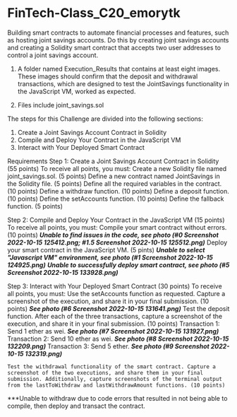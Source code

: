 # FinTech-Class_C20_emorytk

Building smart contracts to automate financial processes and features, such as hosting joint savings accounts. Do this by creating joint savings accounts and creating a Solidity smart contract that accepts two user addresses to control a joint savings account. 

1. A folder named Execution_Results that contains at least eight images. These images should confirm that the deposit and withdrawal transactions, which are designed to test the JointSavings functionality in the JavaScript VM, worked as expected.

2. Files include joint_savings.sol

The steps for this Challenge are divided into the following sections:
1. Create a Joint Savings Account Contract in Solidity
2. Compile and Deploy Your Contract in the JavaScript VM
3. Interact with Your Deployed Smart Contract

Requirements
Step 1: Create a Joint Savings Account Contract in Solidity (55 points)
To receive all points, you must:
    Create a new Solidity file named joint_savings.sol. (5 points)
    Define a new contract named JointSavings in the Solidity file. (5 points)
    Define all the required variables in the contract. (10 points)
    Define a withdraw function. (10 points)
    Define a deposit function. (10 points)
    Define the setAccounts function. (10 points)
    Define the fallback function. (5 points)

Step 2: Compile and Deploy Your Contract in the JavaScript VM (15 points)
To receive all points, you must:
  Compile your smart contract without errors. (10 points)
    ***Unable to find issues in the code, see photo (#0 Screenshot 2022-10-15 125412.png; #1.5 Screenshot 2022-10-15 125512.png)***
  Deploy your smart contract in the JavaScript VM. (5 pints)
    ***Unable to select "Javascript VM" environment, see photo (#1 Screenshot 2022-10-15 124925.png)***
    ***Unable to successfully deploy smart contract, see photo (#5 Screenshot 2022-10-15 133928.png)***

Step 3: Interact with Your Deployed Smart Contract (30 points)
To receive all points, you must:
    Use the setAccounts function as requested. Capture a screenshot of the execution, and share it in your final submission. (10 points)
    ***See photo (#6 Screenshot 2022-10-15 131641.png)***
    Test the deposit function. After each of the three transactions, capture a screenshot of the execution, and share it in your final submission. (10 points)
        Transaction 1: Send 1 ether as wei.
        ***See photo (#7 Screenshot 2022-10-15 131927.png)***
        Transaction 2: Send 10 ether as wei.
        ***See photo (#8 Screenshot 2022-10-15 132209.png)***
        Transaction 3: Send 5 ether.
        ***See photo (#9 Screenshot 2022-10-15 132319.png)***

    Test the withdrawal functionality of the smart contract. Capture a screenshot of the two executions, and share them in your final submission. Additionally, capture screenshots of the terminal output from the lastToWithdraw and lastWithdrawAmount functions. (10 points)
***Unable to withdraw due to code errors that resulted in not being able to compile, then deploy and transact the contract.    
